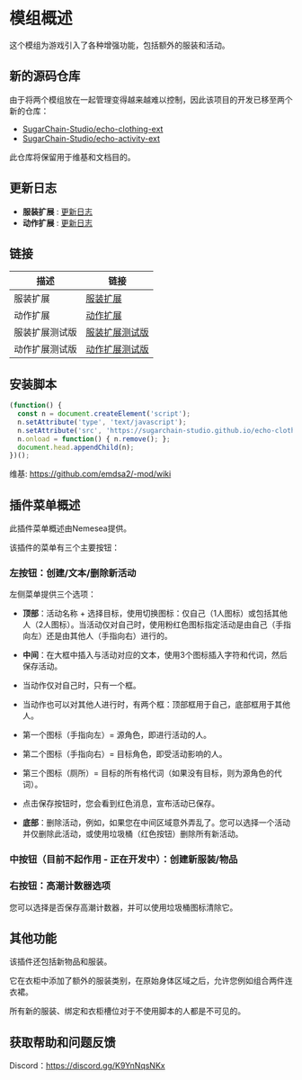 # 模组概述

这个模组为游戏引入了各种增强功能，包括额外的服装和活动。

## 新的源码仓库

由于将两个模组放在一起管理变得越来越难以控制，因此该项目的开发已移至两个新的仓库：
- [SugarChain-Studio/echo-clothing-ext](https://github.com/SugarChain-Studio/echo-clothing-ext)
- [SugarChain-Studio/echo-activity-ext](https://github.com/SugarChain-Studio/echo-activity-ext)

此仓库将保留用于维基和文档目的。

## 更新日志

- **服装扩展** : [更新日志](https://sugarchain-studio.github.io/echo-clothing-ext/changelog.html)
- **动作扩展** : [更新日志](https://sugarchain-studio.github.io/echo-activity-ext/changelog.html)

## 链接

| 描述                   | 链接                                                                                                    |
| ---------------------- | ------------------------------------------------------------------------------------------------------- |
| 服装扩展               | [服装扩展](https://sugarchain-studio.github.io/echo-clothing-ext/bc-cloth.user.js)                      |
| 动作扩展               | [动作扩展](https://sugarchain-studio.github.io/echo-activity-ext/bc-activity.user.js)                   |
| 服装扩展测试版         | [服装扩展测试版](https://sugarchain-studio.github.io/echo-clothing-ext/bc-cloth-beta.user.js)           |
| 动作扩展测试版         | [动作扩展测试版](https://sugarchain-studio.github.io/echo-activity-ext/bc-activity-beta.user.js)        |

## 安装脚本

```javascript
(function() {
  const n = document.createElement('script');
  n.setAttribute('type', 'text/javascript');
  n.setAttribute('src', 'https://sugarchain-studio.github.io/echo-clothing-ext/bc-cloth.user.js?t=' + Date.now());
  n.onload = function() { n.remove(); };
  document.head.appendChild(n);
})();
```

维基: https://github.com/emdsa2/-mod/wiki

## 插件菜单概述

此插件菜单概述由Nemesea提供。

该插件的菜单有三个主要按钮：

### 左按钮：创建/文本/删除新活动

左侧菜单提供三个选项：

- **顶部**：活动名称 + 选择目标，使用切换图标：仅自己（1人图标）或包括其他人（2人图标）。当活动仅对自己时，使用粉红色图标指定活动是由自己（手指向左）还是由其他人（手指向右）进行的。

- **中间**：在大框中插入与活动对应的文本，使用3个图标插入字符和代词，然后保存活动。
- 当动作仅对自己时，只有一个框。
- 当动作也可以对其他人进行时，有两个框：顶部框用于自己，底部框用于其他人。
- 第一个图标（手指向左）= 源角色，即进行活动的人。
- 第二个图标（手指向右）= 目标角色，即受活动影响的人。
- 第三个图标（厕所）= 目标的所有格代词（如果没有目标，则为源角色的代词）。
- 点击保存按钮时，您会看到红色消息，宣布活动已保存。

- **底部**：删除活动，例如，如果您在中间区域意外弄乱了。您可以选择一个活动并仅删除此活动，或使用垃圾桶（红色按钮）删除所有新活动。

### 中按钮（目前不起作用 - 正在开发中）：创建新服装/物品

### 右按钮：高潮计数器选项

您可以选择是否保存高潮计数器，并可以使用垃圾桶图标清除它。

## 其他功能

该插件还包括新物品和服装。

它在衣柜中添加了额外的服装类别，在原始身体区域之后，允许您例如组合两件连衣裙。

所有新的服装、绑定和衣柜槽位对于不使用脚本的人都是不可见的。

## 获取帮助和问题反馈

Discord：https://discord.gg/K9YnNqsNKx
